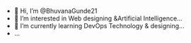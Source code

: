 - 👋 Hi, I’m @BhuvanaGunde21
- 👀 I’m interested in  Web designing &Artificial Intelligence...
- 🌱 I’m currently learning DevOps Technology  & designing...
- ...

<!---
BhuvanaGunde21/BhuvanaGunde21 is a ✨ special ✨ repository because its `README.md` (this file) appears on your GitHub profile.
You can click the Preview link to take a look at your changes.
--->
